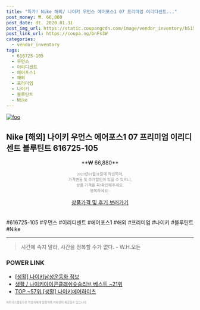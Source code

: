 ```yaml
--- 
title: "특가! Nike 해외/ 나이키 우먼스 에어포스1 07 프리미엄 이리디센트..." 
post_money: ₩. 66,880 
post_date: dt. 2020.01.31 
post_img_url: https://static.coupangcdn.com/image/vendor_inventory/b515/4ca321b6124ebb4633a19dc05f77fc7f6eb6b57997a24268f8efb6fa5189.jpg 
post_link_url: https://coupa.ng/bnFs3W 
categories: 
  - vendor_inventory 
tags: 
  - 616725-105 
  - 우먼스 
  - 이리디센트 
  - 에어포스1 
  - 해외 
  - 프리미엄 
  - 나이키 
  - 블루틴트 
  - Nike 
--- 
```

[![foo](https://static.coupangcdn.com/image/vendor_inventory/b515/4ca321b6124ebb4633a19dc05f77fc7f6eb6b57997a24268f8efb6fa5189.jpg)](https://coupa.ng/bnFs3W) 

## Nike [해외] 나이키 우먼스 에어포스1 07 프리미엄 이리디센트 블루틴트 616725-105 
<p style="text-align: center;">**₩ 66,880**</p> 
<p style="text-align: center;"><span style="color: #898c8f; font-family: Georgia,Times,serif; font-size: 0.75em;">2020년01월31일에 작성되어, <br>가격변동 및 추가할인이 있을 수 있으니,<br> 상품 가격을 꼭!확인해주세요.<br>행복하세요~</span> 
</p>	 
<div markdown="0" style="text-align: center;"><a href="https://coupa.ng/bnFs3W" class="btn btn--success">상품가격 및 후기 보러가기</a></div> 
<br><br> 
  #616725-105 #우먼스 #이리디센트 #에어포스1 #해외 #프리미엄 #나이키 #블루틴트 #Nike 
<hr> 

> 시간에 속지 말라, 시간을 정복할 수가 없다. - W.H.오든 


### POWER LINK

* <a href="https://blog.naver.com/fasyy4321/221764811608" target="_blank"> [생활] 나이키남성운동화 정보 </a>
* <a href="https://blog.naver.com/santokki14/221782377630" target="_blank">생활 / 나이키아이콘클래쉬숏슬리브 베스트 ~21위</a>
* <a href="https://blog.naver.com/fasyy4321/221778258278" target="_blank"> TOP ~57위 [생활] 나이키에어하이츠</a>

<span style="color: #898c8f; font-family: Georgia,Times,serif; font-size: 0.55em;">파트너스활동으로 작성자에게 일정액의 커미션이 제공될수 있습니다.</span> 
